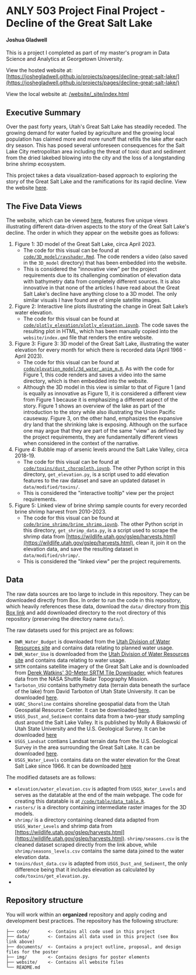 # ANLY 503 Project Final Project - Decline of the Great Salt Lake
#### Joshua Gladwell
This is a project I completed as part of my master's program in Data Science and Analytics at Georgetown University.

View the hosted website at: [https://joshegladwell.github.io/projects/pages/decline-great-salt-lake/](https://joshegladwell.github.io/projects/pages/decline-great-salt-lake/)

View the local website at: [/website/_site/index.html](./website/_site/index.html)

## Executive Summary
Over the past forty years, Utah's Great Salt Lake has steadily receded. The growing demand for water fueled by agriculture and the growing local population has claimed more and more runoff that refills the lake after each dry season. This has posed several unforeseen consequences for the Salt Lake City metropolitan area including the threat of toxic dust and sediment from the dried lakebed blowing into the city and the loss of a longstanding brine shrimp ecosystem.

This project takes a data visualization-based approach to exploring the story of the Great Salt Lake and the ramifications for its rapid decline. View the website [here](http://gladwell.georgetown.domains/anly503/_site/).

## The Five Data Views
The website, which can be viewed [here](http://gladwell.georgetown.domains/anly503/_site/), features five unique views illustrating different data-driven aspects to the story of the Great Salt Lake's decline. The order in which they appear on the website goes as follows:

1. Figure 1: 3D model of the Great Salt Lake, circa April 2023.
   - The code for this visual can be found at [`code/3D_model/rayshader.Rmd`](./code/3D_model/rayshader.Rmd). The code renders a video (also saved in the `3D_model` directory) that has been embedded into the website.
   - This is considered the "innovative view" per the project requirements due to its challenging combination of elevation data with bathymetry data from completely different sources. It is also innovative in that none of the articles I have read about the Great Salt Lake's decline have anything close to a 3D model. The only similar visuals I have found are of simple satellite images.
2. Figure 2: Interactive line plots illustrating the change in Great Salt Lake’s water elevation.
   - The code for this visual can be found at [`code/plotly_elevation/plotly_elevation.ipynb`](./code/plotly_elevation/plotly_elevation.ipynb). The code saves the resulting plot in HTML, which has been manually copied into the `website/index.qmd` file that renders the entire website.
3. Figure 3: Figure 3: 3D model of the Great Salt Lake, illustrating the water elevation for every month for which there is recorded data (April 1966 - April 2023).
   - The code for this visual can be found at [`code/elevation_model/3d_water_anim_m.R`](./code/elevation_model/3d_water_anim_m.R). As with the code for Figure 1, this code renders and saves a video into the same directory, which is then embedded into the website.
   - Although the 3D model in this view is similar to that of Figure 1 (and is equally as innovative as Figure 1), it is considered a different view from Figure 1 because it is emphasizing a different aspect of the story. Figure 1 shows an overview of the lake as part of the introduction to the story while also illustrating the Union Pacific causeway. Figure 3, on the other hand, emphasizes the expansive dry land that the shrinking lake is exposing. Although on the surface one may argue that they are part of the same "view" as defined by the project requirements, they are fundamentally different views when considered in the context of the narrative.
4. Figure 4: Bubble map of arsenic levels around the Salt Lake Valley, circa 2018-19.
   - The code for this visual can be found at [`code/toxins/dust_choropleth.ipynb`](code/toxins/dust_choropleth.ipynb). The other Python script in this directory, `get_elevation.py`, is a script used to add elevation features to the raw dataset and save an updated dataset in `data/modified/toxins/`.
   - This is considered the "interactive tooltip" view per the project requirements.
5. Figure 5: Linked view of brine shrimp sample counts for every recorded brine shrimp harvest from 2010-2023.
   - The code for this visual can be found at [`code/brine_shrimp/brine_shrimp.ipynb`](./code/brine_shrimp/brine_shrimp.ipynb). The other Python script in this directory, `get_shrimp_data.py`, is a script used to scrape the shrimp data from [https://wildlife.utah.gov/gslep/harvests.html](https://wildlife.utah.gov/gslep/harvests.html), clean it, join it on the elevation data, and save the resulting dataset in `data/modified/shrimp/`.
   - This is considered the "linked view" per the project requirements.

## Data
The raw data sources are too large to include in this repository. They can be downloaded directly from Box. In order to run the code in this repository, which heavily references these data, download the `data/` directory from [this Box link](https://georgetown.box.com/s/yncptmh4jgn7945udiubcexetym5kf1q) and add downloaded directory to the root directory of this repository (preserving the directory name `data/`).

The raw datasets used for this project are as follows:
- `DWR_Water_Budget` is downloaded from the [Utah Division of Water Resources site](https://dwre-utahdnr.opendata.arcgis.com/pages/water-budget) and contains data relating to planned water usage.
- `DWR_Water_Use` is downloaded from the [Utah Division of Water Resources site](https://dwre-utahdnr.opendata.arcgis.com) and contains data relating to water usage.
- `SRTM` contains satellite imagery of the Great Salt Lake and is downloaded from [Derek Watkins' 30-Meter SRTM Tile Downloader](https://dwtkns.com/srtm30m/), which features data from the NASA Shuttle Radar Topography Mission.
- `Tarboton_USU` contains bathymetry data (terrain data beneath the surface of the lake) from David Tarboton of Utah State University. It can be downloaded [here](https://www.hydroshare.org/resource/582060f00f6b443bb26e896426d9f62a/).
- `UGRC_Shoreline` contains shoreline geospatial data from the Utah Geospatial Resource Center. It can be downloaded [here](https://opendata.gis.utah.gov/datasets/utah::utah-great-salt-lake-shoreline/explore).
- `USGS_Dust_and_Sediment` contains data from a two-year study sampling dust around the Salt Lake Valley. It is published by Molly A Blakowski of Utah State University and the U.S. Geological Survey. It can be downloaded [here](https://www.sciencebase.gov/catalog/item/62ebed2ad34eacf539724ce2)
- `USGS_Landsat` contians Landsat terrain data from the U.S. Geological Survey in the area surrounding the Great Salt Lake. It can be downloaded [here](https://earthexplorer.usgs.gov).
- `USGS_Water_Levels` contains data on the water elevation for the Great Salt Lake since 1966. It can be downloaded [here](https://waterdata.usgs.gov/monitoring-location/10010000/#parameterCode=62614&period=P7D)

The modified datasets are as follows:
- `elevation/water_elevation.csv` is adapted from `USGS_Water_Levels` and serves as the datatable at the end of the main webpage. The code for creating this datatable is at [`/code/table/data_table.R`](./code/table/data_table.R).
- `rasters/` is a directory containing intermediate raster images for the 3D models.
- `shrimp/` is a directory containing cleaned data adapted from `USGS_Water_Levels` and shrimp data from [https://wildlife.utah.gov/gslep/harvests.html](https://wildlife.utah.gov/gslep/harvests.html). `shrimp/seasons.csv` is the cleaned dataset scraped directly from the link above, while `shrimp/seasons_levels.csv` contains the same data joined to the water elevation data.
- `toxins/dust_data.csv` is adapted from `USGS_Dust_and_Sediment`, the only difference being that it includes elevation as calculated by `code/toxins/get_elevation.py`.
- 

## Repository structure

You will work within an **organized** repository and apply coding and development best practices. The repository has the following structure:

```.
├── code/       <- Contains all code used in this project
├── data/       <- Contains all data used in this project (see Box link above)
├── documents/  <- Contains a project outline, proposal, and design files for the poster
├── img/        <- Contains designs for poster elements
├── website/    <- Contains all website files
└── README.md
```

